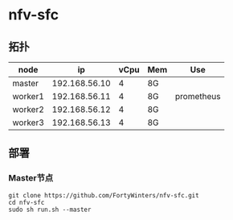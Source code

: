 # nfv-sfc

## 拓扑

| node    | ip            | vCpu | Mem | Use        |
| ------- | ------------- | ---- | --- | ---------- |
| master  | 192.168.56.10 | 4    | 8G  |            |
| worker1 | 192.168.56.11 | 4    | 8G  | prometheus |
| worker2 | 192.168.56.12 | 4    | 8G  |            |
| worker3 | 192.168.56.13 | 4    | 8G  |            |

## 部署

### Master节点

```
git clone https://github.com/FortyWinters/nfv-sfc.git
cd nfv-sfc
sudo sh run.sh --master
```
